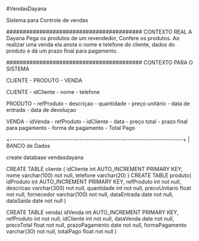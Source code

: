 #VendasDayana

Sistema para Controle de vendas 

#########################################
CONTEXTO REAL
A Dayana Pega os produtos de um revendedor,
Confere os produtos.
Ao realizar uma venda ela anota o nome e telefone do cliente, dados do produto e dá um prazo final para pagamento.

#########################################
CONTEXTO PARA O SISTEMA

CLIENTE - PRODUTO - VENDA

CLIENTE
    - idCliente
    - nome
    - telefone

PRODUTO
    - refProduto
    - descriçao
    - quantidade
    - preço unitário
    - data de entrada
    - data de devoluçao

VENDA
    - idVenda
    - refProduto
    - idCliente
    - data
    - preço total
    - prazo final para pagamento
    - forma de pagamento 
    - Total Pago


+------------------------------------------------------------------------+
| BANCO de Dados

create database vendasdayana

CREATE TABLE cliente (
    idCliente int AUTO_INCREMENT PRIMARY KEY,
    nome varchar(100) not null,
    telefone varchar(20)
)
CREATE TABLE produto(
    idProduto int AUTO_INCREMENT PRIMARY KEY,
    refProduto int not null,
    descricao varchar(300) not null,
    quantidade int not null,
    precoUnitario float not null,
    fornecedor varchar(100) not null,
    dataEntrada date not null,
    dataSaida date not null
)

CREATE TABLE venda(
    idVenda int AUTO_INCREMENT PRIMARY KEY,
    refProduto int not null,
    idCliente int not null,
    dataVenda date not null,
    precoTotal float not null,
    prazoPagamento date not null,
    formaPagamento varchar(30) not null,
    totalPago float not null
)